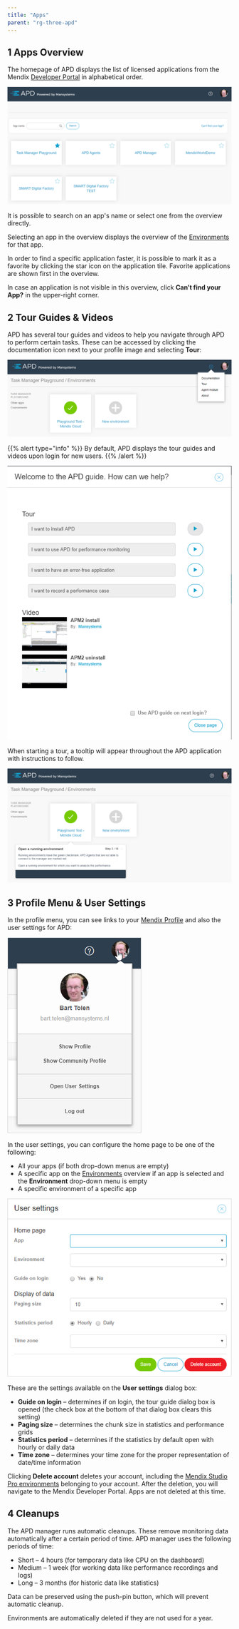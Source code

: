 ```yaml
---
title: "Apps"
parent: "rg-three-apd"
---
```


## 1 Apps Overview

The homepage of APD displays the list of licensed applications from the Mendix [Developer Portal](/developerportal/index) in alphabetical order.

![](attachments/rg-three/ProjectsDashboard.png)

It is possible to search on an app's name or select one from the overview directly.

Selecting an app in the overview displays the overview of the [Environments](rg-three-environments) for that app.

In order to find a specific application faster, it is possible to mark it as a favorite by clicking the star icon on the application tile. Favorite applications are shown first in the overview.

In case an application is not visible in this overview, click **Can’t find your App?** in the upper-right corner.

## 2 Tour Guides & Videos

APD has several tour guides and videos to help you navigate through APD to perform certain tasks. These can be accessed by clicking the documentation icon next to your profile image and selecting **Tour**:

![](attachments/rg-three/Documentation.png)

{{% alert type="info" %}}
By default, APD displays the tour guides and videos upon login for new users.
{{% /alert %}}

![](attachments/rg-three/Tour.png)

When starting a tour, a tooltip will appear throughout the APD application with instructions to follow.

![](attachments/rg-three/TourStep.png)

## 3 Profile Menu & User Settings

In the profile menu, you can see links to your [Mendix Profile](/developerportal/mendix-profile/) and also the user settings for APD:

![](attachments/rg-three/profile_menu.png)

In the user settings, you can configure the home page to be one of the following:

* All your apps (if both drop-down menus are empty)
* A specific app on the [Environments](rg-three-environments) overview if an app is selected and the **Environment** drop-down menu is empty
* A specific environment of a specific app

![](attachments/rg-three/user_settings.png)

These are the settings available on the **User settings** dialog box:

* **Guide on login** – determines if on login, the tour guide dialog box is opened (the check box at the bottom of that dialog box clears this setting)
* **Paging size** – determines the chunk size in statistics and performance grids
* **Statistics period** – determines if the statistics by default open with hourly or daily data
* **Time zone** – determines your time zone for the proper representation of date/time information

Clicking **Delete account** deletes your account, including the [Mendix Studio Pro environments](rg-three-environments) belonging to your account. After the deletion, you will navigate to the Mendix Developer Portal. Apps are not deleted at this time.

## 4 Cleanups

The APD manager runs automatic cleanups. These remove monitoring data automatically after a certain period of time. APD manager uses the following periods of time:

* Short – 4 hours (for temporary data like CPU on the dashboard)
* Medium – 1 week (for working data like performance recordings and logs)
* Long – 3 months (for historic data like statistics)

Data can be preserved using the push-pin button, which will prevent automatic cleanup.

Environments are automatically deleted if they are not used for a year.
